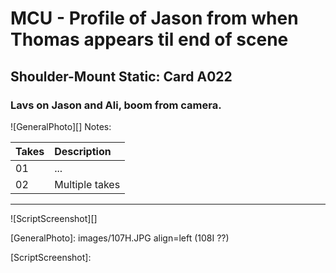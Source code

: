 # MCU - Profile of Jason from when Thomas appears til end of scene

## Shoulder-Mount Static: Card A022

### Lavs on Jason and Ali, boom from camera.

![GeneralPhoto][]
Notes: 

| Takes | Description |
|:---|:----|
| 01 | ... |
| 02 | Multiple takes |

----

![ScriptScreenshot][]


[GeneralPhoto]:  images/107H.JPG align=left
(108I ??)

[ScriptScreenshot]: 